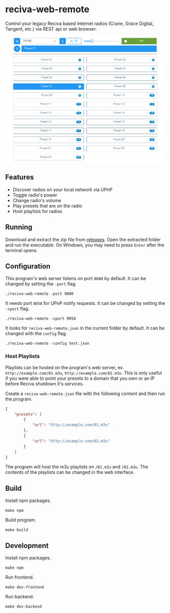# reciva-web-remote

Control your legacy Reciva based internet radios (Crane, Grace Digital, Tangent, etc.) via REST api or web browser.

![Desktop Demo](/assets/desktop-demo.png)

## Features
- Discover radios on your local network via UPnP
- Toggle radio's power
- Change radio's volume 
- Play presets that are on the radio
- Host playlists for radios
## Running

Download and extract the zip file from [releases](https://github.com/ItsNotGoodName/reciva-web-remote/releases). Open the extracted folder and run the executable. On Windows, you may need to press `Enter` after the terminal opens.

## Configuration

This program's web server listens on port `8080` by default. It can be changed by setting the `-port` flag.

```
./reciva-web-remote -port 9000
```

It needs port `8058` for UPnP notify requests. It can be changed by setting the `-cport` flag.

```
./reciva-web-remote -cport 9058
```

It looks for `reciva-web-remote.json` in the current folder by default. It can be changed with the `config` flag.
```
./reciva-web-remote -config test.json
```

### Host Playlists

Playlists can be hosted on the program's web server, ex. `http://example.com/01.m3u`, `http://example.com/02.m3u`. This is only useful if you were able to point your presets to a domain that you own or an IP before Reciva shutdown it's services.

Create a `reciva-web-remote.json` file with the following content and then run the program.

```json
{
	"presets": [
		{
			"url": "http://example.com/01.m3u"
		},
		{
			"url": "http://example.com/02.m3u"
		}
	]
}
```

The program will host the m3u playlists on `/01.m3u` and `/02.m3u`. The contents of the playlists can be changed in the web interface.

## Build

Install npm packages.

```
make npm
```

Build program.

```
make build
```

## Development

Install npm packages.

```
make npm
```

Run frontend.

```
make dev-frontend
```

Run backend.

```
make dev-backend
```
